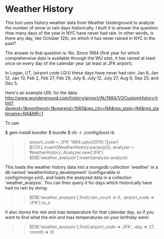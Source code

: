 Weather History
=========

This tool uses history weather data from Weather Underground to analyze the
number of snow or rain days historically. I built it to answer the question:
How many days of the year in NYC have never had rain. In other words, is there
any day, like October 12th, on which it has never rained in NYC in the past?

The answer to that question is: No.  Since 1984 (first year for which comprehensive
data is available through the WU site), it has rained at least once on every day
of the calendar year (at least at JFK airport).

In Logan, UT, (airport code LGU) these days have never had rain:
Jan 6, Jan 12, Jan 13, Feb 2, Feb 27, Feb 29, July 8, July 12, July 27, Aug 9, 
Sep 25, and Dec 5.

Here's an example URL for the data:
http://www.wunderground.com/history/airport/jfk/1984/1/1/CustomHistory.html?dayend=1&monthend=1&yearend=1985&req_city=NA&req_state=NA&req_statename=NA&MR=1

To use:

$ gem install bundler
$ bundle
$ irb -r ./config/boot.rb
>> airport_code = 'JFK'
>> 1984.upto(2010) {|year| $COLL.insert(WeatherHistory.parse(y))};
>> analyzer = WeatherHistory::Analyzer.new('JFK')
>> $DB['weather_analysis'].insert(analyzer.analyze)

This loads the weather history data into a mongodb collection 'weather' in a db
named 'weatherhistory_development' (configurable in config/mongo.yml), and loads
the analyzed data in a collection 'weather_analysis'.  You can then query it for
days which historically have had no rain by doing:
>> $DB['weather_analysis'].find(:rain_count => 0, :airport_code => 'JFK').to_a

It also stores the min and max temperature for that calendar day, so if you want
to find what the min and max temperatures on your birthday were:
>> $DB['weather_analysis'].find(:airport_code => 'JFK', :day => 27, :month => 3)